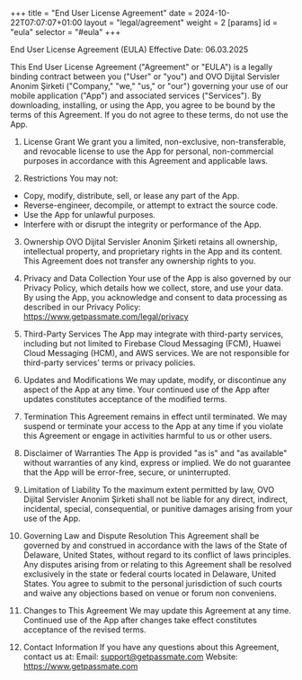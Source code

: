 +++
title = "End User License Agreement"
date = 2024-10-22T07:07:07+01:00
layout = "legal/agreement"
weight = 2
[params]
    id = "eula"
    selector = "#eula"
+++

End User License Agreement (EULA)
Effective Date: 06.03.2025
 
This End User License Agreement ("Agreement" or "EULA") is a legally binding contract between you ("User" or "you") and OVO Dijital Servisler Anonim Şirketi ("Company," "we," "us," or "our") governing your use of our mobile application ("App") and associated services ("Services").
By downloading, installing, or using the App, you agree to be bound by the terms of this Agreement. If you do not agree to these terms, do not use the App.
 
1. License Grant
We grant you a limited, non-exclusive, non-transferable, and revocable license to use the App for personal, non-commercial purposes in accordance with this Agreement and applicable laws.
 
2. Restrictions
You may not:
- Copy, modify, distribute, sell, or lease any part of the App.
- Reverse-engineer, decompile, or attempt to extract the source code.
- Use the App for unlawful purposes.
- Interfere with or disrupt the integrity or performance of the App.
 
3. Ownership
OVO Dijital Servisler Anonim Şirketi retains all ownership, intellectual property, and proprietary rights in the App and its content. This Agreement does not transfer any ownership rights to you.
 
4. Privacy and Data Collection
Your use of the App is also governed by our Privacy Policy, which details how we collect, store, and use your data. By using the App, you acknowledge and consent to data processing as described in our Privacy Policy: https://www.getpassmate.com/legal/privacy
​
5. Third-Party Services
The App may integrate with third-party services, including but not limited to Firebase Cloud Messaging (FCM), Huawei Cloud Messaging (HCM), and AWS services. We are not responsible for third-party services' terms or privacy policies.
 
6. Updates and Modifications
We may update, modify, or discontinue any aspect of the App at any time. Your continued use of the App after updates constitutes acceptance of the modified terms.
 
 
 
 
7. Termination
This Agreement remains in effect until terminated. We may suspend or terminate your access to the App at any time if you violate this Agreement or engage in activities harmful to us or other users.
 
8. Disclaimer of Warranties
The App is provided "as is" and "as available" without warranties of any kind, express or implied. We do not guarantee that the App will be error-free, secure, or uninterrupted.
 
9. Limitation of Liability
To the maximum extent permitted by law, OVO Dijital Servisler Anonim Şirketi shall not be liable for any direct, indirect, incidental, special, consequential, or punitive damages arising from your use of the App.
 
10. Governing Law and Dispute Resolution
This Agreement shall be governed by and construed in accordance with the laws of the State of Delaware, United States, without regard to its conflict of laws principles. Any disputes arising from or relating to this Agreement shall be resolved exclusively in the state or federal courts located in Delaware, United States. You agree to submit to the personal jurisdiction of such courts and waive any objections based on venue or forum non conveniens.
 
11. Changes to This Agreement
We may update this Agreement at any time. Continued use of the App after changes take effect constitutes acceptance of the revised terms.
 
12. Contact Information
If you have any questions about this Agreement, contact us at:
Email: support@getpassmate.com
Website: https://www.getpassmate.com